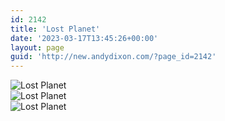 ```yaml
---
id: 2142
title: 'Lost Planet'
date: '2023-03-17T13:45:26+00:00'
layout: page
guid: 'http://new.andydixon.com/?page_id=2142'
---
```


![Lost Planet](https://i0.wp.com/assets.g8x2.ldn.idrivee2-23.com/posters/Lost%20Planet%2001.jpg?w=1200&ssl=1 "Lost Planet")  
![Lost Planet](https://i0.wp.com/assets.g8x2.ldn.idrivee2-23.com/posters/Lost%20Planet%2002.jpg?w=1200&ssl=1 "Lost Planet")  
![Lost Planet](https://i0.wp.com/assets.g8x2.ldn.idrivee2-23.com/posters/Lost%20Planet%2003.jpg?w=1200&ssl=1 "Lost Planet")